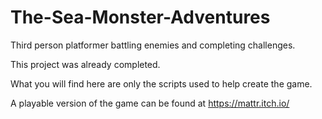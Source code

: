 # The-Sea-Monster-Adventures
Third person platformer battling enemies and completing challenges.

This project was already completed.

What you will find here are only the scripts used to help create the game.

A playable version of the game can be found at https://mattr.itch.io/

